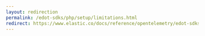 ```yaml
---
layout: redirection
permalink: /edot-sdks/php/setup/limitations.html
redirect: https://www.elastic.co/docs/reference/opentelemetry/edot-sdks/php/setup/limitations.html
---
```

